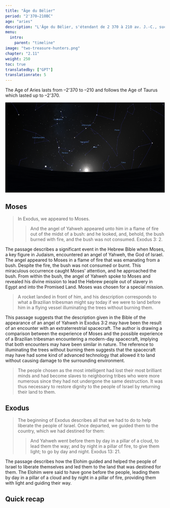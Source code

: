```yaml
---
title: "Âge du Bélier"
period: "2'370—210BC"
age: "aries"
description: "L'Âge du Bélier, s'étendant de 2 370 à 210 av. J.-C., succède à l'Âge du Taureau dans le récit de « Wheel of Heaven ». Cette ère est marquée par d'importants événements bibliques, en particulier en relation avec Moïse, figure pivot du judaïsme. Le récit interprète la rencontre de Moïse avec le buisson ardent comme une interaction avec une technologie avancée, semblable à une fusée, symbolisant une présence extraterrestre. De plus, cet âge détaille la libération du peuple d'Israël, guidé par les Elohim, qui les ont conduits pendant le jour dans une colonne de nuage et la nuit dans une colonne de feu, comme décrit dans le Livre de l'Exode. Ces événements illustrent l'influence et la guidance continues des Elohim dans les affaires humaines durant cette période."
menu:
  intro:
    parent: "timeline"
image: "two-treasure-hunters.png"
chapter: "2.11"
weight: 250
toc: true
translatedby: ["GPT"]
translationrate: 5
---
```


The Age of Aries lasts from –2'370 to –210 and follows the Age of Taurus which lasted up to –2'370.

![Image](images/equinox_bc2370.png "Vernal equinox in 2370 BC")

## Moses

> In Exodus, we appeared to Moses.
>
>> And the angel of Yahweh appeared unto him in a flame of fire out of the midst of a bush: and he looked, and, behold, the bush burned with fire, and the bush was not consumed. Exodus 3: 2.

The passage describes a significant event in the Hebrew Bible when Moses, a key figure in Judaism, encountered an angel of Yahweh, the God of Israel. The angel appeared to Moses in a flame of fire that was emanating from a bush. Despite the fire, the bush was not consumed or burnt. This miraculous occurrence caught Moses' attention, and he approached the bush. From within the bush, the angel of Yahweh spoke to Moses and revealed his divine mission to lead the Hebrew people out of slavery in Egypt and into the Promised Land. Moses was chosen for a special mission.

> A rocket landed in front of him, and his description corresponds to what a Brazilian tribesman might say today if we were to land before him in a flying vessel illuminating the trees without burning them.

This passage suggests that the description given in the Bible of the appearance of an angel of Yahweh in Exodus 3:2 may have been the result of an encounter with an extraterrestrial spacecraft. The author is drawing a comparison between the experience of Moses and the possible experience of a Brazilian tribesman encountering a modern-day spacecraft, implying that both encounters may have been similar in nature. The reference to illuminating the trees without burning them suggests that the spacecraft may have had some kind of advanced technology that allowed it to land without causing damage to the surrounding environment.

> The people chosen as the most intelligent had lost their most brilliant minds and had become slaves to neighboring tribes who were more numerous since they had not undergone the same destruction. It was thus necessary to restore dignity to the people of Israel by returning their land to them.

## Exodus

> The beginning of Exodus describes all that we had to do to help liberate the people of Israel. Once departed, we guided them to the country, which we had destined for them:
>
>> And Yahweh went before them by day in a pillar of a cloud, to lead them the way; and by night in a pillar of fire, to give them light; to go by day and night. Exodus 13: 21.

The passage describes how the Elohim guided and helped the people of Israel to liberate themselves and led them to the land that was destined for them. The Elohim were said to have gone before the people, leading them by day in a pillar of a cloud and by night in a pillar of fire, providing them with light and guiding their way.

## Quick recap
